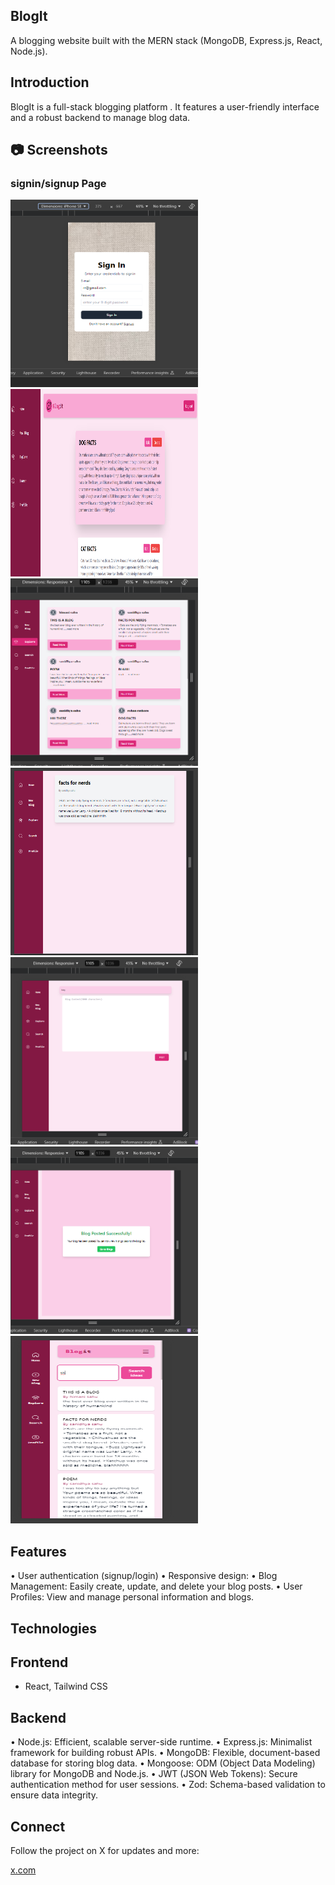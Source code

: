 ## BlogIt

A blogging website built with the MERN stack (MongoDB, Express.js, React, Node.js).

## Introduction

BlogIt is a full-stack blogging platform . It features a user-friendly interface and a robust backend to manage blog data.

## 📷 Screenshots

### signin/signup Page

<img src="frontend/src/assets/screenshots/signin.png" alt="Signin/Signup Page" width="300" height="300"/>
<img src="frontend/src/assets/screenshots/dashboard.png" alt="Signin/Signup Page" width="300" height="300"/>
<img src="frontend/src/assets/screenshots/explore.png" alt="Signin/Signup Page" width="300" height="300"/>

<img src="frontend/src/assets/screenshots/read.png" alt="Signin/Signup Page" width="300" height="300"/>
<img src="frontend/src/assets/screenshots/post.png" alt="Signin/Signup Page" width="300" height="300"/>

<img src="frontend/src/assets/screenshots/success.png" alt="Signin/Signup Page" width="300" height="300"/>
<img src="frontend/src/assets/screenshots/search.png" alt="Signin/Signup Page" width="300" height="300"/>

## Features

• User authentication (signup/login)
• Responsive design:
• Blog Management: Easily create, update, and delete your blog posts.
• User Profiles: View and manage personal information and blogs.

## Technologies

## Frontend

- React, Tailwind CSS

## Backend

• Node.js: Efficient, scalable server-side runtime.
• Express.js: Minimalist framework for building robust APIs.
• MongoDB: Flexible, document-based database for storing blog data.
• Mongoose: ODM (Object Data Modeling) library for MongoDB and Node.js.
• JWT (JSON Web Tokens): Secure authentication method for user sessions.
• Zod: Schema-based validation to ensure data integrity.

## Connect

Follow the project on X for updates and more:

[x.com](https://x.com/HimaniSahu67644)
